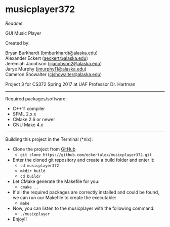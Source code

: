 # musicplayer372
*Readme*

GUI Music Player

Created by:

Bryan Burkhardt (bmburkhardt@alaska.edu)  
Alexander Eckert (aeckert@alaska.edu)  
Jeremiah Jacobson (jjjacobson2@alaska.edu)  
Jarye Murphy (jmurphy11@alaska.edu)  
Cameron Showalter (cjshowalter@alaska.edu)  


Project 3 for CS372 Spring 2017 at UAF
Professor Dr. Hartman

***

Required packages/software:  
 * C++11 compiler
 * SFML 2.x.x
 * CMake 2.6 or newer
 * GNU Make 4.x
 
***

Building this project in the Terminal (\*nix):  
* Clone the project from [GitHub](https://github.com/eckertalex/musicplayer372.git)
  * `git clone https://github.com/eckertalex/musicplayer372.git`
* Enter the cloned git repository and create a build folder and enter it:
  * `cd musicplayer372`
  * `mkdir build`
  * `cd build/`
* Let CMake generate the Makefile for you:
  * `cmake ..`
* If all the required packages are correctly installed and could be found, we can run our Makefile to create the executable:
  * `make`
* Now, you can listen to the musicplayer with the following command:
  * `./musicplayer`
* Enjoy!!

